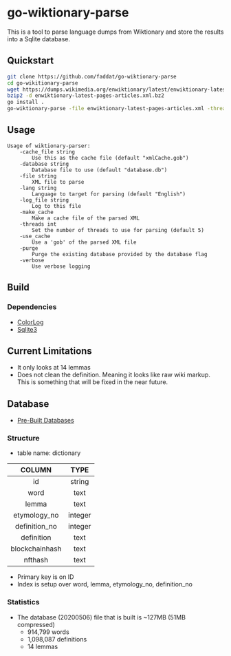 # go-wiktionary-parse

This is a tool to parse language dumps from Wiktionary and store the results into a Sqlite database.

## Quickstart

```bash
git clone https://github.com/faddat/go-wiktionary-parse
cd go-wikitionary-parse
wget https://dumps.wikimedia.org/enwiktionary/latest/enwiktionary-latest-pages-articles.xml.bz2
bzip2 -d enwiktionary-latest-pages-articles.xml.bz2
go install .
go-wiktionary-parse -file enwiktionary-latest-pages-articles.xml -threads 20 -database test.db
```

## Usage

```text
Usage of wiktionary-parser:
    -cache_file string
        Use this as the cache file (default "xmlCache.gob")
    -database string
        Database file to use (default "database.db")
    -file string
        XML file to parse
    -lang string
        Language to target for parsing (default "English")
    -log_file string
        Log to this file
    -make_cache
        Make a cache file of the parsed XML
    -threads int
        Set the number of threads to use for parsing (default 5)
    -use_cache
        Use a 'gob' of the parsed XML file
    -purge
        Purge the existing database provided by the database flag
    -verbose
        Use verbose logging
```

## Build

### Dependencies

- [ColorLog](https://github.com/macdub/go-colorlog)
- [Sqlite3](https://github.com/mattn/go-sqlite3)

## Current Limitations

- It only looks at 14 lemmas
- Does not clean the definition. Meaning it looks like raw wiki markup. This is something that will be fixed in the near future.

## Database

- [Pre-Built Databases](http://www.mcdojoh.com/wiktionary_dbs)

### Structure

- table name: dictionary

| COLUMN         | TYPE    |
|:--------------:|:-------:|
| id             | string  |
| word           | text    |
| lemma          | text    |
| etymology\_no  | integer |
| definition\_no | integer |
| definition     | text    |
| blockchainhash | text    |
| nfthash        | text    |

- Primary key is on ID
- Index is setup over word, lemma, etymology\_no, definition\_no

### Statistics

- The database (20200506) file that is built is ~127MB (51MB compressed)
  - 914,799 words
  - 1,098,087 definitions
  - 14 lemmas
